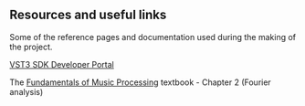 ## Resources and useful links

Some of the reference pages and documentation used during the making of the project.

[VST3 SDK Developer Portal](https://steinbergmedia.github.io/vst3_dev_portal/pages/index.html)

The [Fundamentals of Music Processing](https://link.springer.com/book/10.1007/978-3-030-69808-9) textbook - Chapter 2 (Fourier analysis) 
